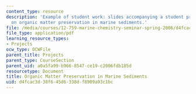 ```yaml
---
content_type: resource
description: 'Example of student work: slides accompanying a student presentation
  on organic matter preservation in marine sediments.'
file: /media/courses/12-759-marine-chemistry-seminar-spring-2006/d4fcac3d38f645d6338df8909a93c1bc_Organic_Carbon.pdf
file_type: application/pdf
learning_resource_types:
- Projects
ocw_type: OCWFile
parent_title: Projects
parent_type: CourseSection
parent_uid: a0a5fa99-b966-8547-ce19-c2006fdb185d
resourcetype: Document
title: Organic Matter Preservation in Marine Sediments
uid: d4fcac3d-38f6-45d6-338d-f8909a93c1bc
---
```

